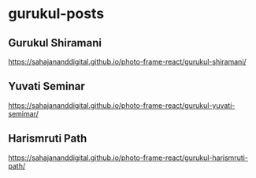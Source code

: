 # gurukul-posts

## Gurukul Shiramani
https://sahajananddigital.github.io/photo-frame-react/gurukul-shiramani/

## Yuvati Seminar
https://sahajananddigital.github.io/photo-frame-react/gurukul-yuvati-semimar/

## Harismruti Path
https://sahajananddigital.github.io/photo-frame-react/gurukul-harismruti-path/

